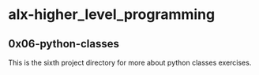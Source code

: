 # alx-higher_level_programming

## 0x06-python-classes
This is the sixth project directory for more about python classes exercises.
